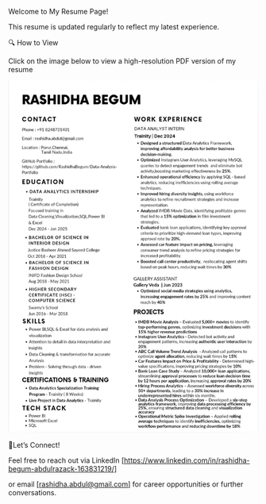 Welcome to My Resume Page! 

This resume is updated regularly to reflect my latest experience.  

🔍 How to View  

Click on the image below to view a high-resolution PDF version of my resume 

[![Resume Preview](https://github.com/RashidhaBegum/Professional_Documents/blob/fffb18d1a7d0cc38407c3aea6018eaba78051d27/Resume/images/Resume.jpg)](https://drive.google.com/file/d/107j8kz9JIZfTT8LpZet_DiCHQSGhY_qe/view?usp=sharing)

🤝Let’s Connect!

Feel free to reach out via LinkedIn [https://www.linkedin.com/in/rashidha-begum-abdulrazack-163831219/] 

or email [rashidha.abdul@gmail.com] for career opportunities or further conversations. 
